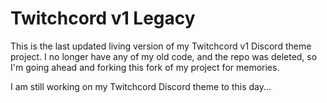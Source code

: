 # Twitchcord v1 Legacy
This is the last updated living version of my Twitchcord v1 Discord theme project. I no longer have any of my old code, and the repo was deleted, so I'm going ahead and forking this fork of my project for memories.

I am still working on my Twitchcord Discord theme to this day...
